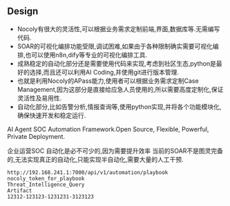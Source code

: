 ## Design

- Nocoly有很大的灵活性,可以根据业务需求定制前端,界面,数据库等.无需编写代码.
- SOAR的可视化编排功能受限,调试困难,如果由于各种限制确实需要可视化编排,也可以使用n8n,dify等专业的可视化编排工具.
- 成熟稳定的自动化部分还是需要使用代码来实现,考虑到社区生态,python是最好的选择,而且还可以利用AI Coding,并使用git进行版本管理.
- 也就是利用Nocoly的APass能力,使用者可以根据业务需求定制Case Management,因为这部分是直接给应急人员使用的,所以需要高度定制化,保证灵活性及易用性.
- 自动化部分,比如告警分析,情报查询等,使用python实现,并将各个功能模块化,确保快速开发和稳定运行.


AI Agent SOC Automation Framework.Open Source, Flexible, Powerful, Private Deployment.



企业运营SOC 自动化是必不可少的,因为需要提升效率
当前的SOAR不是图灵完备的,无法实现真正的自动化,只能实现半自动化,需要大量的人工干预.



	http://192.168.241.1:7000/api/v1/automation/playbook
	nocoly_token_for_playbook
	Threat_Intelligence_Query
	Artifact
	12312-123123-1231231-3123123